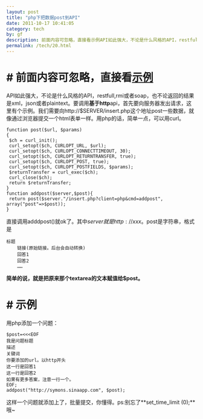 ```yaml
---
layout: post
title: "php下把数据post到API"
date: 2011-10-17 10:41:05
category: tech
by: gf
description: 前面内容可忽略，直接看示例API如此强大，不论是什么风格的API，restfull,rmi或者soap，也不论返回的结果是xml，json或者plaintext。要调用基于httpapi，首先要向服务器发出请求，这里有
permalink: /tech/20.html
---
```

#  # 前面内容可忽略，直接看[示例][Link 1] ##

API如此强大，不论是什么风格的API，restfull,rmi或者soap，也不论返回的结果是xml，json或者plaintext。要调用**基于http**api，首先要向服务器发出请求，这里有个示例。我们需要向http://$SERVER/insert.php这个地址post一些数据，就像通过浏览器提交一个html表单一样。用php的话，简单一点，可以用curl。

    function post($url, $params)
    {
     $ch = curl_init();
     curl_setopt($ch, CURLOPT_URL, $url);
     curl_setopt($ch, CURLOPT_CONNECTTIMEOUT, 30);
     curl_setopt($ch, CURLOPT_RETURNTRANSFER, true);
     curl_setopt($ch, CURLOPT_POST, true);
     curl_setopt($ch, CURLOPT_POSTFIELDS, $params);
     $returnTransfer = curl_exec($ch);
     curl_close($ch);
     return $returnTransfer;
    }
    function addpost($server,$post){
     return post($server."/insert.php?client=php&cmd=addpost", array("post"=>$post));
    }

直接调用adddpost()就ok了。其中$server就是http://xxx。$post是字符串，格式是

    标题
        链接(原始链接。后台会自动转换)
        回答1
        回答2
        ……

**简单的说，就是把原来那个textarea的文本赋值给$post。**

#  # 示例 ##

用php添加一个问题：

    $post=<<<EOF
    我是问题标题
    描述
    关键词
    你要添加的url。以http开头
    这一行是回答1
    这一行是回答2
    如果有更多答案，注意一行一个。
    EOF;
    addpost("http://symons.sinaapp.com", $post);

这样一个问题就添加上了，批量提交，你懂得。ps:别忘了**set\_time\_limit (0);**哦~


[Link 1]: http://www.gfzj.us#ex
